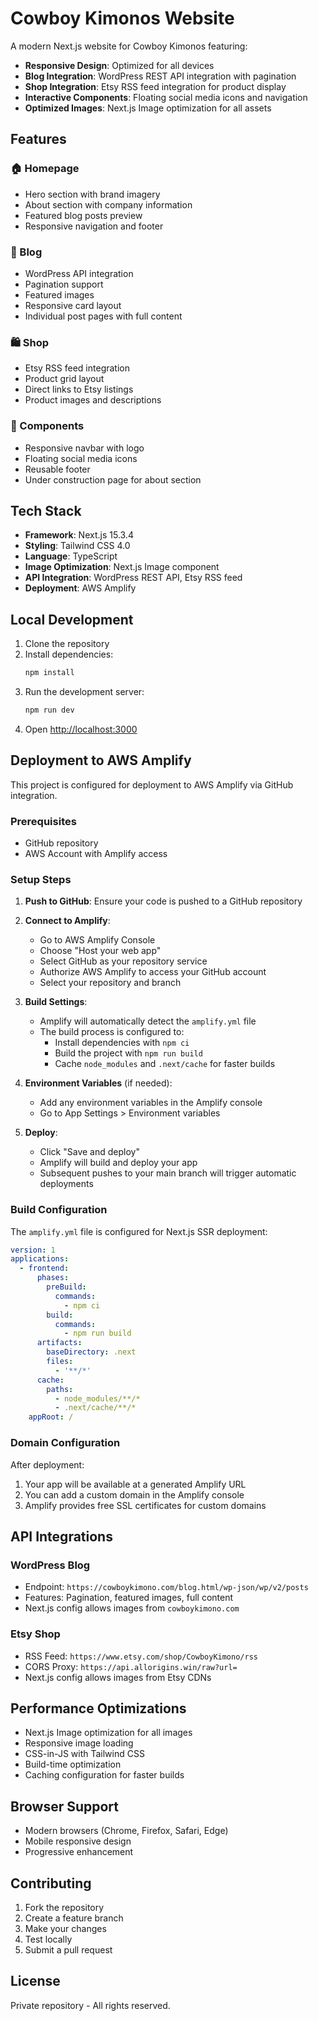 # Cowboy Kimonos Website

A modern Next.js website for Cowboy Kimonos featuring:

- **Responsive Design**: Optimized for all devices
- **Blog Integration**: WordPress REST API integration with pagination
- **Shop Integration**: Etsy RSS feed integration for product display
- **Interactive Components**: Floating social media icons and navigation
- **Optimized Images**: Next.js Image optimization for all assets

## Features

### 🏠 Homepage
- Hero section with brand imagery
- About section with company information
- Featured blog posts preview
- Responsive navigation and footer

### 📝 Blog
- WordPress API integration
- Pagination support
- Featured images
- Responsive card layout
- Individual post pages with full content

### 🛍️ Shop
- Etsy RSS feed integration
- Product grid layout
- Direct links to Etsy listings
- Product images and descriptions

### 📱 Components
- Responsive navbar with logo
- Floating social media icons
- Reusable footer
- Under construction page for about section

## Tech Stack

- **Framework**: Next.js 15.3.4
- **Styling**: Tailwind CSS 4.0
- **Language**: TypeScript
- **Image Optimization**: Next.js Image component
- **API Integration**: WordPress REST API, Etsy RSS feed
- **Deployment**: AWS Amplify

## Local Development

1. Clone the repository
2. Install dependencies:
   ```bash
   npm install
   ```
3. Run the development server:
   ```bash
   npm run dev
   ```
4. Open [http://localhost:3000](http://localhost:3000)

## Deployment to AWS Amplify

This project is configured for deployment to AWS Amplify via GitHub integration.

### Prerequisites
- GitHub repository
- AWS Account with Amplify access

### Setup Steps

1. **Push to GitHub**: Ensure your code is pushed to a GitHub repository

2. **Connect to Amplify**:
   - Go to AWS Amplify Console
   - Choose "Host your web app"
   - Select GitHub as your repository service
   - Authorize AWS Amplify to access your GitHub account
   - Select your repository and branch

3. **Build Settings**: 
   - Amplify will automatically detect the `amplify.yml` file
   - The build process is configured to:
     - Install dependencies with `npm ci`
     - Build the project with `npm run build`
     - Cache `node_modules` and `.next/cache` for faster builds

4. **Environment Variables** (if needed):
   - Add any environment variables in the Amplify console
   - Go to App Settings > Environment variables

5. **Deploy**: 
   - Click "Save and deploy"
   - Amplify will build and deploy your app
   - Subsequent pushes to your main branch will trigger automatic deployments

### Build Configuration

The `amplify.yml` file is configured for Next.js SSR deployment:

```yaml
version: 1
applications:
  - frontend:
      phases:
        preBuild:
          commands:
            - npm ci
        build:
          commands:
            - npm run build
      artifacts:
        baseDirectory: .next
        files:
          - '**/*'
      cache:
        paths:
          - node_modules/**/*
          - .next/cache/**/*
    appRoot: /
```

### Domain Configuration

After deployment:
1. Your app will be available at a generated Amplify URL
2. You can add a custom domain in the Amplify console
3. Amplify provides free SSL certificates for custom domains

## API Integrations

### WordPress Blog
- Endpoint: `https://cowboykimono.com/blog.html/wp-json/wp/v2/posts`
- Features: Pagination, featured images, full content
- Next.js config allows images from `cowboykimono.com`

### Etsy Shop
- RSS Feed: `https://www.etsy.com/shop/CowboyKimono/rss`
- CORS Proxy: `https://api.allorigins.win/raw?url=`
- Next.js config allows images from Etsy CDNs

## Performance Optimizations

- Next.js Image optimization for all images
- Responsive image loading
- CSS-in-JS with Tailwind CSS
- Build-time optimization
- Caching configuration for faster builds

## Browser Support

- Modern browsers (Chrome, Firefox, Safari, Edge)
- Mobile responsive design
- Progressive enhancement

## Contributing

1. Fork the repository
2. Create a feature branch
3. Make your changes
4. Test locally
5. Submit a pull request

## License

Private repository - All rights reserved.
